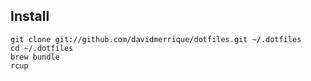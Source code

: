 Install
-------

    git clone git://github.com/davidmerrique/dotfiles.git ~/.dotfiles
    cd ~/.dotfiles
    brew bundle
    rcup
